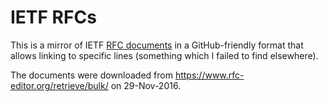 # IETF RFCs

This is a mirror of IETF [RFC documents](https://tools.ietf.org/rfc/) in a GitHub-friendly format that allows linking to specific lines (something which I failed to find elsewhere).

The documents were downloaded from https://www.rfc-editor.org/retrieve/bulk/ on 29-Nov-2016.